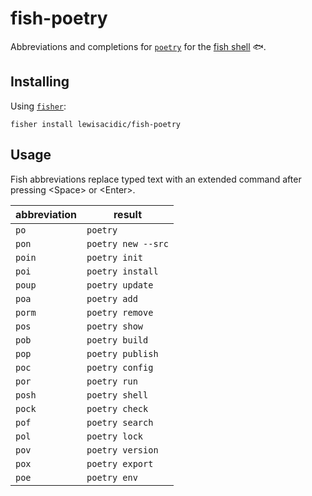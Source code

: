 # fish-poetry

Abbreviations and completions for [`poetry`](https://python-poetry.org/) for the [fish shell](https://fishshell.com/) :fish:.

## Installing

Using [`fisher`](https://github.com/jorgebucaran/fisher):

```fish
fisher install lewisacidic/fish-poetry
```

## Usage

Fish abbreviations replace typed text with an extended command after pressing \<Space> or \<Enter>.

abbreviation | result 
-------------|--------
`po`          | `poetry`
`pon`        | `poetry new --src`
`poin`       | `poetry init`
`poi`        | `poetry install`
`poup`       | `poetry update`
`poa`        | `poetry add`
`porm`       | `poetry remove`
`pos`        | `poetry show`
`pob`        | `poetry build`
`pop`        | `poetry publish`
`poc`        | `poetry config`
`por`        | `poetry run`
`posh`       | `poetry shell`
`pock`       | `poetry check`
`pof`        | `poetry search`
`pol`        | `poetry lock`
`pov`        | `poetry version`
`pox`        | `poetry export`
`poe`        | `poetry env`


